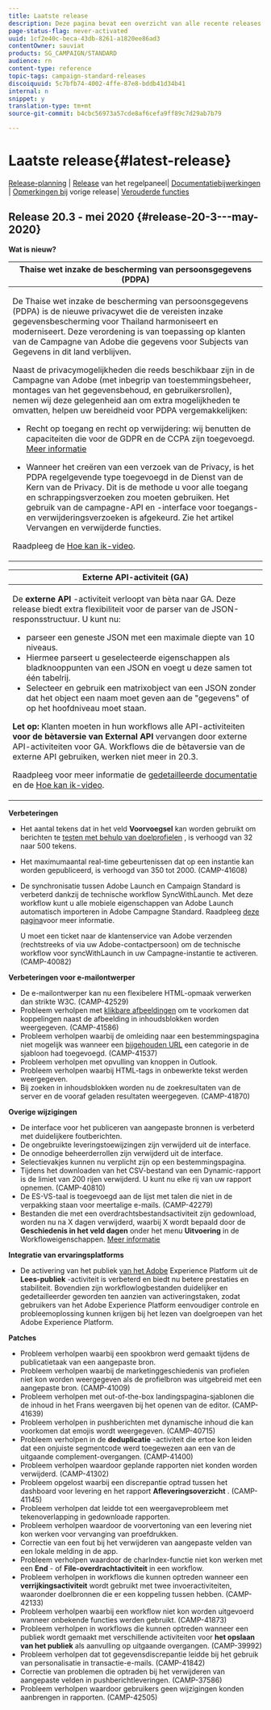 ```yaml
---
title: Laatste release
description: Deze pagina bevat een overzicht van alle recente releases van Adobe Campaign Standard.
page-status-flag: never-activated
uuid: 1cf2e40c-beca-43db-8261-a1820ee86ad3
contentOwner: sauviat
products: SG_CAMPAIGN/STANDARD
audience: rn
content-type: reference
topic-tags: campaign-standard-releases
discoiquuid: 5c7bfb74-4002-4ffe-87e8-bddb41d34b41
internal: n
snippet: y
translation-type: tm+mt
source-git-commit: b4cbc56973a57cde8af6cefa9ff89c7d29ab7b79

---
```



# Laatste release{#latest-release}

[Release-planning](../../rn/using/release-planning.md) | [Release](https://docs.adobe.com/content/help/en/control-panel/using/release-notes.html) van het regelpaneel| [Documentatiebijwerkingen](../../rn/using/documentation-updates.md) | [Opmerkingen bij](../../rn/using/release-notes-2020.md) vorige release| [Verouderde functies](../../rn/using/deprecated-features.md)

## Release 20.3 - mei 2020 {#release-20-3---may-2020}

**Wat is nieuw?**

<table> 
<thead> 
<tr> 
<th> <strong>Thaise wet inzake de bescherming van persoonsgegevens (PDPA)</strong><br /> </th> 
</tr> 
</thead> 
<tbody> 
<tr> 
<td> <p>De Thaise wet inzake de bescherming van persoonsgegevens (PDPA) is de nieuwe privacywet die de vereisten inzake gegevensbescherming voor Thailand harmoniseert en moderniseert. Deze verordening is van toepassing op klanten van de Campagne van Adobe die gegevens voor Subjects van Gegevens in dit land verblijven.</p>
<p>Naast de privacymogelijkheden die reeds beschikbaar zijn in de Campagne van Adobe (met inbegrip van toestemmingsbeheer, montages van het gegevensbehoud, en gebruikersrollen), nemen wij deze gelegenheid aan om extra mogelijkheden te omvatten, helpen uw bereidheid voor PDPA vergemakkelijken:</p>
<ul>
<li>Recht op toegang en recht op verwijdering: wij benutten de capaciteiten die voor de GDPR en de CCPA zijn toegevoegd. <a href="https://helpx.adobe.com/content/help/en/campaign/kb/acs-privacy.html#righttoaccess">Meer informatie</a> </li>
<li><p>Wanneer het creëren van een verzoek van de Privacy, is het PDPA regelgevende type toegevoegd in de Dienst van de Kern van de Privacy. Dit is de methode u voor alle toegang en schrappingsverzoeken zou moeten gebruiken. Het gebruik van de campagne-API en -interface voor toegangs- en verwijderingsverzoeken is afgekeurd.  Zie het artikel <a href="../../rn/using/deprecated-features.md"></a>Vervangen en verwijderde functies.</p></li>
</ul>
<p>Raadpleeg de <a href="https://docs.adobe.com/content/help/en/campaign-learn/campaign-standard-tutorials/privacy/privacy-overview.html">Hoe kan ik-video</a>.</p>
</td> 
</tr> 
</tbody> 
</table>

<table> 
<thead> 
<tr> 
<th> <strong>Externe API-activiteit (GA)</strong><br /> </th> 
</tr> 
</thead> 
<tbody> 
<tr> 
  <td> <p>De <strong>externe API</strong> -activiteit verloopt van bèta naar GA. Deze release biedt extra flexibiliteit voor de parser van de JSON-responsstructuur. U kunt nu:</p>
<ul>
<li>parseer een geneste JSON met een maximale diepte van 10 niveaus. </li>
<li>Hiermee parseert u geselecteerde eigenschappen als bladknooppunten van een JSON en voegt u deze samen tot één tabelrij.</li>
<li>Selecteer en gebruik een matrixobject van een JSON zonder dat het object een naam moet geven aan de "gegevens" of op het hoofdniveau moet staan.</li>
</ul>
<p><strong>Let op:</strong> Klanten moeten in hun workflows alle API-activiteiten <strong>voor de bètaversie van External API</strong> vervangen door externe API-activiteiten voor GA.  Workflows die de bètaversie van de externe API gebruiken, werken niet meer in 20.3.</p>
<p>Raadpleeg voor meer informatie de <a href="../../automating/using/external-api.md">gedetailleerde documentatie</a> en de <a href="https://docs.adobe.com/content/help/en/campaign-learn/campaign-standard-tutorials/managing-processes-and-data/data-management-activities/external-api-activity.html">Hoe kan ik-video</a>.</p>
</td> 
</tr> 
</tbody> 
</table>

**Verbeteringen**

* Het aantal tekens dat in het veld **Voorvoegsel** kan worden gebruikt om berichten te [testen met behulp van doelprofielen](../../sending/using/testing-messages-using-target.md) , is verhoogd van 32 naar 500 tekens.
* Het maximumaantal real-time gebeurtenissen dat op een instantie kan worden gepubliceerd, is verhoogd van 350 tot 2000. (CAMP-41608)
* De synchronisatie tussen Adobe Launch en Campaign Standard is verbeterd dankzij de technische workflow SyncWithLaunch. Met deze workflow kunt u alle mobiele eigenschappen van Adobe Launch automatisch importeren in Adobe Campagne Standard. Raadpleeg [deze pagina](../../administration/using/technical-workflows.md)voor meer informatie.

   U moet een ticket naar de klantenservice van Adobe verzenden (rechtstreeks of via uw Adobe-contactpersoon) om de technische workflow voor syncWithLaunch in uw Campagne-instantie te activeren. (CAMP-40082)

**Verbeteringen voor e-mailontwerper**

* De e-mailontwerper kan nu een flexibelere HTML-opmaak verwerken dan strikte W3C. (CAMP-42529)
* Probleem verholpen met [klikbare afbeeldingen](../../designing/using/links.md#inserting-a-link) om te voorkomen dat koppelingen naast de afbeelding in inhoudsblokken worden weergegeven. (CAMP-41586)
* Probleem verholpen waarbij de omleiding naar een bestemmingspagina niet mogelijk was wanneer een [bijgehouden URL](../../designing/using/links.md#about-tracked-urls) een categorie in de sjabloon had toegevoegd. (CAMP-41537)
* Probleem verholpen met opvulling van knoppen in Outlook.
* Probleem verholpen waarbij HTML-tags in onbewerkte tekst werden weergegeven.
* Bij zoeken in inhoudsblokken worden nu de zoekresultaten van de server en de vooraf geladen resultaten weergegeven. (CAMP-41870)

**Overige wijzigingen**

* De interface voor het publiceren van aangepaste bronnen is verbeterd met duidelijkere foutberichten.
* De ongebruikte leveringstoewijzingen zijn verwijderd uit de interface.
* De onnodige beheerderrollen zijn verwijderd uit de interface.
* Selectievakjes kunnen nu verplicht zijn op een bestemmingspagina.
* Tijdens het downloaden van het CSV-bestand van een Dynamic-rapport is de limiet van 200 rijen verwijderd. U kunt nu elke rij van uw rapport opnemen. (CAMP-40810)
* De ES-VS-taal is toegevoegd aan de lijst met talen die niet in de verpakking staan voor meertalige e-mails. (CAMP-42279)
* Bestanden die met een overdrachtsbestandsactiviteit zijn gedownload, worden nu na X dagen verwijderd, waarbij X wordt bepaald door de **Geschiedenis in het veld dagen** onder het menu **Uitvoering** in de Workfloweigenschappen. [Meer informatie](../../automating/using/executing-a-workflow.md#workflow-properties)

**Integratie van ervaringsplatforms**

* De activering van het publiek [van het Adobe](../../automating/using/aep-targeting-audiences.md) Experience Platform uit de **Lees-publiek** -activiteit is verbeterd en biedt nu betere prestaties en stabiliteit. Bovendien zijn workflowlogbestanden duidelijker en gedetailleerder geworden ten aanzien van activeringstaken, zodat gebruikers van het Adobe Experience Platform eenvoudiger controle en probleemoplossing kunnen krijgen bij het lezen van doelgroepen van het Adobe Experience Platform.

**Patches**

* Probleem verholpen waarbij een spookbron werd gemaakt tijdens de publicatietaak van een aangepaste bron.
* Probleem verholpen waarbij de marketinggeschiedenis van profielen niet kon worden weergegeven als de profielbron was uitgebreid met een aangepaste bron. (CAMP-41009)
* Probleem verholpen met out-of-the-box landingspagina-sjablonen die de inhoud in het Frans weergaven bij het openen van de editor. (CAMP-41639)
* Probleem verholpen in pushberichten met dynamische inhoud die kan voorkomen dat emojis wordt weergegeven. (CAMP-40715)
* Probleem verholpen in de **deduplicatie** -activiteit die ertoe kon leiden dat een onjuiste segmentcode werd toegewezen aan een van de uitgaande complement-overgangen. (CAMP-41400)
* Probleem verholpen waardoor geplande rapporten niet konden worden verwijderd. (CAMP-41302)
* Probleem opgelost waarbij een discrepantie optrad tussen het dashboard voor levering en het rapport **Afleveringsoverzicht** . (CAMP-41145)
* Probleem verholpen dat leidde tot een weergaveprobleem met tekenoverlapping in gedownloade rapporten.
* Probleem verholpen waardoor de voorvertoning van een levering niet kon werken voor vervanging van proefdrukken.
* Correctie van een fout bij het verwijderen van aangepaste velden van een lokale melding in de app.
* Probleem verholpen waardoor de charIndex-functie niet kon werken met een **End** - of **File-overdrachtactiviteit** in een workflow.
* Probleem verholpen in workflows die kunnen optreden wanneer een **verrijkingsactiviteit** wordt gebruikt met twee invoeractiviteiten, waaronder doelbronnen die er een koppeling tussen hebben. (CAMP-42133)
* Probleem verholpen waarbij een workflow niet kon worden uitgevoerd wanneer onbekende functies werden gebruikt. (CAMP-41873)
* Probleem verholpen in workflows die kunnen optreden wanneer een publiek wordt gemaakt met verschillende activiteiten voor **het opslaan van het publiek** als aanvulling op uitgaande overgangen. (CAMP-39992)
* Probleem verholpen dat tot gegevensdiscrepantie leidde bij het gebruik van personalisatie in transactie-e-mails. (CAMP-41842)
* Correctie van problemen die optraden bij het verwijderen van aangepaste velden in pushberichtleveringen. (CAMP-37586)
* Probleem verholpen waardoor gebruikers geen wijzigingen konden aanbrengen in rapporten. (CAMP-42505)
